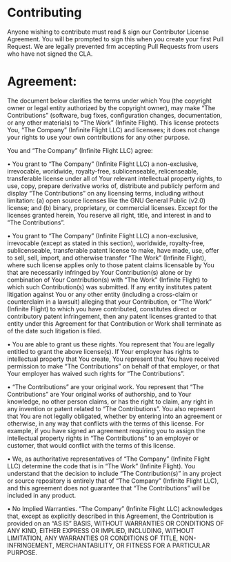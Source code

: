 # Contributing

Anyone wishing to contribute must read & sign our Contributor License Agreement. You will be prompted to sign this when you create your first Pull Request. We are legally prevented frm accepting Pull Requests from users who have not signed the CLA.

# Agreement:

The document below clarifies the terms under which You (the copyright owner or legal entity authorized by the copyright owner), may make “The Contributions” (software, bug fixes, configuration changes, documentation, or any other materials) to “The Work” (Infinite Flight). This license protects You, “The Company” (Infinite Flight LLC) and licensees; it does not change your rights to use your own contributions for any other purpose.

You and “The Company” (Infinite Flight LLC) agree:

• You grant to “The Company” (Infinite Flight LLC) a non-exclusive, irrevocable, worldwide, royalty-free, sublicenseable, relicenseable, transferable license under all of Your relevant intellectual property rights, to use, copy, prepare derivative works of, distribute and publicly perform and display “The Contributions” on any licensing terms, including without limitation: (a) open source licenses like the GNU General Public (v2.0) license; and (b) binary, proprietary, or commercial licenses. Except for the licenses granted herein, You reserve all right, title, and interest in and to “The Contributions”.

• You grant to “The Company” (Infinite Flight LLC) a non-exclusive, irrevocable (except as stated in this section), worldwide, royalty-free, sublicenseable, transferable patent license to make, have made, use, offer to sell, sell, import, and otherwise transfer “The Work” (Infinite Flight), where such license applies only to those patent claims licensable by You that are necessarily infringed by Your Contribution(s) alone or by combination of Your Contribution(s) with “The Work” (Infinite Flight) to which such Contribution(s) was submitted. If any entity institutes patent litigation against You or any other entity (including a cross-claim or counterclaim in a lawsuit) alleging that your Contribution, or “The Work” (Infinite Flight) to which you have contributed, constitutes direct or contributory patent infringement, then any patent licenses granted to that entity under this Agreement for that Contribution or Work shall terminate as of the date such litigation is filed.

• You are able to grant us these rights. You represent that You are legally entitled to grant the above license(s). If Your employer has rights to intellectual property that You create, You represent that You have received permission to make “The Contributions” on behalf of that employer, or that Your employer has waived such rights for “The Contributions”.

• “The Contributions” are your original work. You represent that “The Contributions” are Your original works of authorship, and to Your knowledge, no other person claims, or has the right to claim, any right in any invention or patent related to “The Contributions”. You also represent that You are not legally obligated, whether by entering into an agreement or otherwise, in any way that conflicts with the terms of this license. For example, if you have signed an agreement requiring you to assign the intellectual property rights in “The Contributions” to an employer or customer, that would conflict with the terms of this license.

• We, as authoritative representatives of “The Company” (Infinite Flight LLC) determine the code that is in “The Work” (Infinite Flight). You understand that the decision to include “The Contribution(s)” in any project or source repository is entirely that of “The Company” (Infinite Flight LLC), and this agreement does not guarantee that “The Contributions” will be included in any product.

• No Implied Warranties. “The Company” (Infinite Flight LLC) acknowledges that, except as explicitly described in this Agreement, the Contribution is provided on an “AS IS” BASIS, WITHOUT WARRANTIES OR CONDITIONS OF ANY KIND, EITHER EXPRESS OR IMPLIED, INCLUDING, WITHOUT LIMITATION, ANY WARRANTIES OR CONDITIONS OF TITLE, NON-INFRINGEMENT, MERCHANTABILITY, OR FITNESS FOR A PARTICULAR PURPOSE.